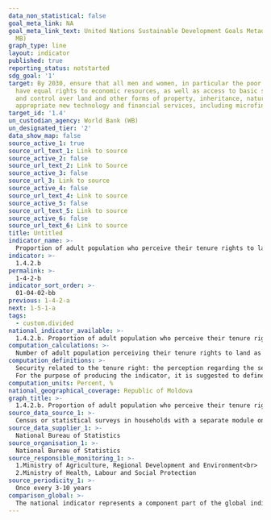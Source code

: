 ```yaml
---
data_non_statistical: false
goal_meta_link: NA
goal_meta_link_text: United Nations Sustainable Development Goals Metadata (PDF 4.0
  MB)
graph_type: line
layout: indicator
published: true
reporting_status: notstarted
sdg_goal: '1'
target: By 2030, ensure that all men and women, in particular the poor and the vulnerable,
  have equal rights to economic resources, as well as access to basic services, ownership
  and control over land and other forms of property, inheritance, natural resources,
  appropriate new technology and financial services, including microfinance.
target_id: '1.4'
un_custodian_agency: World Bank (WB)
un_designated_tier: '2'
data_show_map: false
source_active_1: true
source_url_text_1: Link to source
source_active_2: false
source_url_text_2: Link to Source
source_active_3: false
source_url_3: Link to source
source_active_4: false
source_url_text_4: Link to source
source_active_5: false
source_url_text_5: Link to source
source_active_6: false
source_url_text_6: Link to source
title: Untitled
indicator_name: >-
  Proportion of adult population who perceive their tenure rights to land as being secure
indicator: >-
  1.4.2.b
permalink: >-
  1-4-2-b
indicator_sort_order: >-
  01-04-02-bb
previous: 1-4-2-a
next: 1-5-1-a
tags:
  - custom.divided
national_indicator_available: >-
  1.4.2.b. Proportion of adult population who perceive their tenure rights to land as being secure
computation_calculations: >-
  Number of adult population perceiving their tenure rights to land as being secure out of the total number of adult population *100.
computation_definitions: >-
  Security related to the tenure right: the perception regarding the security of tenure rights to land refers to the perception of a person about the probability of losing involuntarily a land plot in possession or to lose the capacity to use it. Although it would seem that the persons who do not hold any documents regarding the tenure rights to land may be frequently perceived as at risk, or that those who hold such documents are more protected, actually there might be situations in which even the holding of such documents cannot guarantee the security for tenure rights. On the contrary, even without legal documents, persons may feel themselves protected against deprivation or dispossession. Hence, the observation and analysis of such situations will allow better understanding the land security, based on the specific context of the country. <br> 
  For the purpose of producing the indicator, it is suggested to define the perceptions regarding the security of tenure rights to land if: (i) the right holder (respondent) does not state any fear regarding the involuntary loss of the land plot in the following five years because of, for instance, any threats/dangers within the family, community or of external nature and (ii) the right holder states that he/she has the right to transfer the land plot as inheritance.
computation_units: Percent, %
national_geographical_coverage: Republic of Moldova
graph_title: >-
  1.4.2.b. Proportion of adult population who perceive their tenure rights to land as being secure
source_data_source_1: >-
  Census or statistical surveys in households with a separate module on population perception (such as HBS, MICS, or other), integrating the module t be developed by FAO and UN Women (the module would include also collection of data regarding the share of population with documents for tenure rights to land =(a) din 1.4.2)
source_data_supplier_1: >-
  National Bureau of Statistics
source_organisation_1: >-
  National Bureau of Statistics
source_responsible_monitoring_1: >-
  1.Ministry of Agriculture, Regional Development and Environment<br> 
  2.Ministry of Health, Labour and Social Protection
source_periodicity_1: >-
  Once every 3-10 years
comparison_global: >-
  The national indicator represents a component part of the global indicator  (the global indicator represents the weighted sum of the values (a) and (b) of 1.4.1 = 0.5∗(a)+0.5∗(b))
---
```

